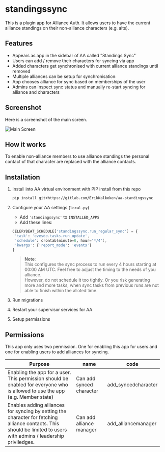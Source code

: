 # standingssync

This is a plugin app for Alliance Auth. It allows users to have the current alliance standings on their non-alliance characters (e.g. alts).

## Features

- Appears as app in the sidebar of AA called "Standings Sync"
- Users can add / remove their characters for syncing via app
- Added characters get synchronised with current alliance standings until removed
- Multiple alliances can be setup for synchronisation
- App chooses alliance for sync based on memberships of the user
- Admins can inspect sync status and manually re-start syncing for alliance and characters

## Screenshot

Here is a screenshot of the main screen.

![Main Screen](https://i.imgur.com/xGdoqsp.png)

## How it works

To enable non-alliance members to use alliance standings the personal contact of that character are replaced with the alliance contacts.

## Installation

1. Install into AA virtual environment with PIP install from this repo

   ```bash
   pip install git+https://gitlab.com/ErikKalkoken/aa-standingssync
   ```

1. Configure your AA settings (`local.py`)
   - Add `'standingssync'` to `INSTALLED_APPS`
   - Add these lines:

   ```python
   CELERYBEAT_SCHEDULE['standingssync.run_regular_sync'] = {
    'task': 'evesde.tasks.run_update',
    'schedule': crontab(minute=0, hour='*/4'),
    'kwargs': {'report_mode': 'events'}
   }
   ```

   > **Note**:<br>This configures the sync process to run every 4 hours starting at 00:00 AM UTC. Feel free to adjust the timing to the needs of you alliance.<br>However, do not schedule it too tightly. Or you risk generating more and more tasks, when sync tasks from previous runs are not able to finish within the alloted time.

1. Run migrations

1. Restart your supervisor services for AA

1. Setup permissions

## Permissions

This app only uses two permission. One for enabling this app for users and one for enabling users to add alliances for syncing.

Purpose | name | code
-- | -- | --
Enabling the app for a user. This permission should be enabled for everyone who is allowed to use the app (e.g. Member state) | Can add synced character | add_syncedcharacter
Enables adding alliances for syncing by setting the character for fetching alliance contacts. This should be limited to users with admins / leadership priviledges. | Can add alliance manager | add_alliancemanager
